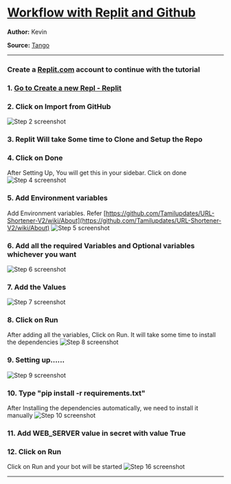 # [Workflow with Replit and Github](https://app.tango.us/app/workflow/ef1fe747-d009-42ba-95e4-0f9b192301d6?utm_source=markdown&utm_medium=markdown&utm_campaign=workflow%20export%20links)


__Author:__ Kevin

__Source:__ [Tango](https://app.tango.us/app/workflow/ef1fe747-d009-42ba-95e4-0f9b192301d6?utm_source=markdown&utm_medium=markdown&utm_campaign=workflow%20export%20links)

***

### Create a [Replit.com](https://replit.com) account to continue with the tutorial

### 1. [Go to Create a new Repl - Replit](https://replit.com/github/kevinnadar22/url-shortener-v2)


### 2. Click on Import from GitHub
![Step 2 screenshot](https://images.tango.us/public/screenshot_d7787630-c678-47e7-9f47-46d23689aacc.png?crop=focalpoint&fit=crop&fp-x=0.6809&fp-y=0.6836&fp-z=2.8194&w=1200&mark-w=0.2&mark-pad=0&mark64=aHR0cHM6Ly9pbWFnZXMudGFuZ28udXMvc3RhdGljL21hZGUtd2l0aC10YW5nby13YXRlcm1hcmsucG5n&ar=3840%3A2002)


### 3. Replit Will take Some time to Clone and Setup the Repo


### 4. Click on Done
After Setting Up, You will get this in your sidebar. Click on done
![Step 4 screenshot](https://images.tango.us/public/screenshot_a3ef40cd-f30a-4e4f-9e81-e07fb56d0aa6.png?crop=focalpoint&fit=crop&fp-x=0.7043&fp-y=0.3674&fp-z=3.1399&w=1200&mark-w=0.2&mark-pad=0&mark64=aHR0cHM6Ly9pbWFnZXMudGFuZ28udXMvc3RhdGljL21hZGUtd2l0aC10YW5nby13YXRlcm1hcmsucG5n&ar=3840%3A2002)


### 5. Add Environment variables
Add Environment variables. Refer [https://github.com/Tamilupdates/URL-Shortener-V2/wiki/About](https://github.com/Tamilupdates/URL-Shortener-V2/wiki/About)
![Step 5 screenshot](https://images.tango.us/public/screenshot_d67cd814-721a-4afb-9f74-47972d0c389b.png?crop=focalpoint&fit=crop&fp-x=0.0182&fp-y=0.2463&fp-z=2.9073&w=1200&mark-w=0.2&mark-pad=0&mark64=aHR0cHM6Ly9pbWFnZXMudGFuZ28udXMvc3RhdGljL21hZGUtd2l0aC10YW5nby13YXRlcm1hcmsucG5n&ar=3840%3A2002)


### 6. Add all the required Variables and Optional variables whichever you want
![Step 6 screenshot](https://images.tango.us/public/screenshot_36790a33-8a55-4a76-8887-12c8e0624f7f.png?crop=focalpoint&fit=crop&fp-x=0.1042&fp-y=0.2373&fp-z=2.4060&w=1200&mark-w=0.2&mark-pad=0&mark64=aHR0cHM6Ly9pbWFnZXMudGFuZ28udXMvc3RhdGljL21hZGUtd2l0aC10YW5nby13YXRlcm1hcmsucG5n&ar=3840%3A2002)


### 7. Add the Values
![Step 7 screenshot](https://images.tango.us/public/screenshot_eacae46b-6aae-481a-aa87-ebf79361dc84.png?crop=focalpoint&fit=crop&fp-x=0.1042&fp-y=0.3219&fp-z=2.4060&w=1200&mark-w=0.2&mark-pad=0&mark64=aHR0cHM6Ly9pbWFnZXMudGFuZ28udXMvc3RhdGljL21hZGUtd2l0aC10YW5nby13YXRlcm1hcmsucG5n&ar=3840%3A2002)


### 8. Click on Run
After adding all the variables, Click on Run. It will take some time to install the dependencies
![Step 8 screenshot](https://images.tango.us/public/screenshot_fb88eedc-6025-4054-8b02-d25cf668934d.png?crop=focalpoint&fit=crop&fp-x=0.5046&fp-y=0.0327&fp-z=3.1144&w=1200&mark-w=0.2&mark-pad=0&mark64=aHR0cHM6Ly9pbWFnZXMudGFuZ28udXMvc3RhdGljL21hZGUtd2l0aC10YW5nby13YXRlcm1hcmsucG5n&ar=3840%3A2002)


### 9. Setting up......
![Step 9 screenshot](https://images.tango.us/public/screenshot_eddea295-90d5-462a-9ddf-9088e02cdcf3.png?crop=focalpoint&fit=crop&fp-x=0.8031&fp-y=0.5512&fp-z=1.1292&w=1200&mark-w=0.2&mark-pad=0&mark64=aHR0cHM6Ly9pbWFnZXMudGFuZ28udXMvc3RhdGljL21hZGUtd2l0aC10YW5nby13YXRlcm1hcmsucG5n&ar=3840%3A2002)


### 10. Type "pip install -r requirements.txt"
After Installing the dependencies automatically, we need to install it manually
![Step 10 screenshot](https://images.tango.us/public/screenshot_432d19d0-bfc3-45d4-8d76-15153214bdee.png?crop=focalpoint&fit=crop&fp-x=0.6953&fp-y=0.4655&fp-z=3.1350&w=1200&mark-w=0.2&mark-pad=0&mark64=aHR0cHM6Ly9pbWFnZXMudGFuZ28udXMvc3RhdGljL21hZGUtd2l0aC10YW5nby13YXRlcm1hcmsucG5n&ar=3840%3A2002)


### 11. Add WEB_SERVER value in secret with value True

### 12. Click on Run
Click on Run and your bot will be started
![Step 16 screenshot](https://images.tango.us/public/image_e66a4572-5fca-48c8-9fe3-e53d85040594.png?crop=focalpoint&fit=crop&fp-x=0.5000&fp-y=0.5000&fp-z=1.0000&w=1200&mark-w=0.2&mark-pad=0&mark64=aHR0cHM6Ly9pbWFnZXMudGFuZ28udXMvc3RhdGljL21hZGUtd2l0aC10YW5nby13YXRlcm1hcmsucG5n&ar=1446%3A1790)


***
